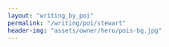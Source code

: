 ```yaml
---
layout: "writing_by_poi"
permalink: "/writing/poi/stewart"
header-img: "assets/owner/hero/pois-bg.jpg"
---
```

